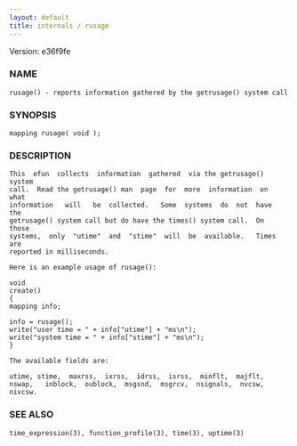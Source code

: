 ```yaml
---
layout: default
title: internals / rusage
---
```


Version: e36f9fe




### NAME
    rusage() - reports information gathered by the getrusage() system call


### SYNOPSIS
    mapping rusage( void );


### DESCRIPTION
    This  efun  collects  information  gathered  via the getrusage() system
    call.  Read the getrusage() man  page  for  more  information  on  what
    information   will   be  collected.   Some  systems  do  not  have  the
    getrusage() system call but do have the times() system call.  On  those
    systems,  only  "utime"  and  "stime"  will  be  available.   Times are
    reported in milliseconds.

    Here is an example usage of rusage():

    void
    create()
    {
    mapping info;

    info = rusage();
    write("user time = " + info["utime"] + "ms\n");
    write("system time = " + info["stime"] + "ms\n");
    }

    The available fields are:

    utime, stime,  maxrss,  ixrss,  idrss,  isrss,  minflt,  majflt,
    nswap,   inblock,  oublock,  msgsnd,  msgrcv,  nsignals,  nvcsw,
    nivcsw.


### SEE ALSO
    time_expression(3), function_profile(3), time(3), uptime(3)



